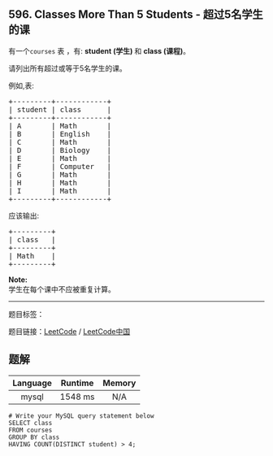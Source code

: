 ## 596. Classes More Than 5 Students - 超过5名学生的课

<!--If you want to use the English description, use `question.content` instead-->

<p>有一个<code>courses</code> 表 ，有: <strong>student&nbsp;(学生) </strong>和 <strong>class (课程)</strong>。</p>

<p>请列出所有超过或等于5名学生的课。</p>

<p>例如,表:</p>

<pre>
+---------+------------+
| student | class      |
+---------+------------+
| A       | Math       |
| B       | English    |
| C       | Math       |
| D       | Biology    |
| E       | Math       |
| F       | Computer   |
| G       | Math       |
| H       | Math       |
| I       | Math       |
+---------+------------+
</pre>

<p>应该输出:</p>

<pre>
+---------+
| class   |
+---------+
| Math    |
+---------+
</pre>

<p><strong>Note:</strong><br />
学生在每个课中不应被重复计算。</p>



-----

题目标签：

题目链接：[LeetCode](https://leetcode.com/problems/classes-more-than-5-students/description/)  /  [LeetCode中国](https://leetcode-cn.com/problems/classes-more-than-5-students/description/)

## 题解



| Language | Runtime | Memory |
|:---:|:---:|:---:|
| mysql  | 1548  ms | N/A |

```mysql
# Write your MySQL query statement below
SELECT class
FROM courses
GROUP BY class
HAVING COUNT(DISTINCT student) > 4;
```

